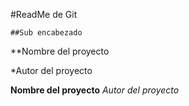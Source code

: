 #ReadMe de Git

	##Sub encabezado


**Nombre del proyecto

*Autor del proyecto

__Nombre del proyecto__
_Autor del proyecto_